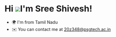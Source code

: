 Hi ![](https://user-images.githubusercontent.com/18350557/176309783-0785949b-9127-417c-8b55-ab5a4333674e.gif)I'm Sree Shivesh!
======================================================================================================================================

*   🌍 I'm from Tamil Nadu
*   ✉️  You can contact me at [20z348@psgtech.ac.in](mailto:20z348@psgtech.ac.in)
<!--*  🎮  Flutter, Web3 & Tech
*   ⚡  Abstract & Lo-fi > everything else -->

